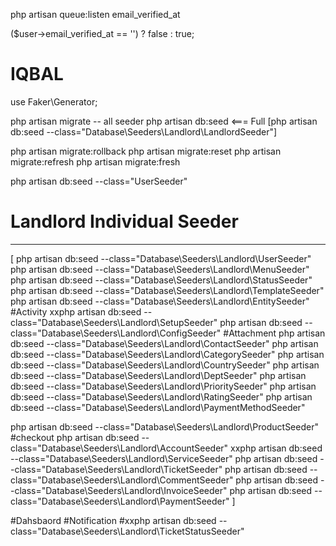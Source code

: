 php artisan queue:listen
email_verified_at

 ($user->email_verified_at == '') ? false : true;

# IQBAL
use Faker\Generator;

php artisan migrate
-- all seeder
php artisan db:seed			<=== Full
[php artisan db:seed --class="Database\Seeders\Landlord\LandlordSeeder"]

php artisan migrate:rollback
php artisan migrate:reset
php artisan migrate:refresh
php artisan migrate:fresh

php artisan db:seed --class="UserSeeder"

# Landlord Individual Seeder 
-------------------
[
php artisan db:seed --class="Database\Seeders\Landlord\UserSeeder"
php artisan db:seed --class="Database\Seeders\Landlord\MenuSeeder"
php artisan db:seed --class="Database\Seeders\Landlord\StatusSeeder"
php artisan db:seed --class="Database\Seeders\Landlord\TemplateSeeder"
php artisan db:seed --class="Database\Seeders\Landlord\EntitySeeder"
#Activity 
xxphp artisan db:seed --class="Database\Seeders\Landlord\SetupSeeder"
php artisan db:seed --class="Database\Seeders\Landlord\ConfigSeeder"
#Attachment 
php artisan db:seed --class="Database\Seeders\Landlord\ContactSeeder"
php artisan db:seed --class="Database\Seeders\Landlord\CategorySeeder"
php artisan db:seed --class="Database\Seeders\Landlord\CountrySeeder"
php artisan db:seed --class="Database\Seeders\Landlord\DeptSeeder"
php artisan db:seed --class="Database\Seeders\Landlord\PrioritySeeder"
php artisan db:seed --class="Database\Seeders\Landlord\RatingSeeder"
php artisan db:seed --class="Database\Seeders\Landlord\PaymentMethodSeeder"

php artisan db:seed --class="Database\Seeders\Landlord\ProductSeeder"
#checkout
php artisan db:seed --class="Database\Seeders\Landlord\AccountSeeder"
xxphp artisan db:seed --class="Database\Seeders\Landlord\ServiceSeeder"
php artisan db:seed --class="Database\Seeders\Landlord\TicketSeeder"
php artisan db:seed --class="Database\Seeders\Landlord\CommentSeeder"
php artisan db:seed --class="Database\Seeders\Landlord\InvoiceSeeder"
php artisan db:seed --class="Database\Seeders\Landlord\PaymentSeeder"
]

#Dahsbaord
#Notification
#xxphp artisan db:seed --class="Database\Seeders\Landlord\TicketStatusSeeder"


